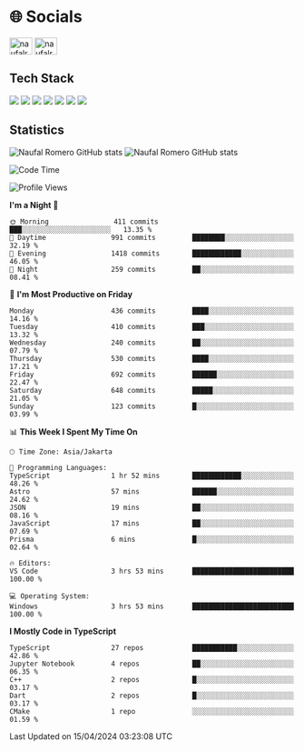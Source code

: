 <h1 align="">🌐 Socials</h1>
<p align="left">
<a href="https://linkedin.com/in/naufal-romero-putra-pratama-9ab816177/" target="blank"><img align="center" src="https://raw.githubusercontent.com/rahuldkjain/github-profile-readme-generator/master/src/images/icons/Social/linked-in-alt.svg" alt="naufalromero" height="30" width="40" /></a>
<a href="https://instagram.com/naufalromero" target="blank"><img align="center" src="https://raw.githubusercontent.com/rahuldkjain/github-profile-readme-generator/master/src/images/icons/Social/instagram.svg" alt="naufalromero" height="30" width="40" /></a>
</p>


<h2 align="">Tech Stack</h2>
<div align="">
  <img src="https://img.shields.io/badge/next.js-000000?style=for-the-badge&logo=nextdotjs&logoColor=white"/>
 <img src="https://img.shields.io/badge/typescript-%23007ACC.svg?style=for-the-badge&logo=typescript&logoColor=white"/>
 <img src="https://img.shields.io/badge/react-%2320232a.svg?style=for-the-badge&logo=react&logoColor=%2361DAFB"/>
 <img src="https://img.shields.io/badge/tailwindcss-%2338B2AC.svg?style=for-the-badge&logo=tailwind-css&logoColor=white"/>
 <img src="https://img.shields.io/badge/Prisma-3982CE?style=for-the-badge&logo=Prisma&logoColor=white"/>
 <img src="https://img.shields.io/badge/javascript-%23323330.svg?style=for-the-badge&logo=javascript&logoColor=%23F7DF1E"/>
 <img src="https://img.shields.io/badge/java-%23ED8B00.svg?style=for-the-badge&logo=openjdk&logoColor=white"/>
</div>


<h2 align="">Statistics</h2>
<div align="">
<img src="https://github-readme-stats-xi-nine-74.vercel.app/api?username=romves&show_icons=true&theme=tokyonight&include_all_commits=true&count_private=true" alt="Naufal Romero GitHub stats"/>
<img src="https://github-readme-stats-xi-nine-74.vercel.app/api/top-langs/?username=romves&theme=tokyonight&hide_border=false&include_all_commits=true&count_private=true&layout=compact" alt="Naufal Romero GitHub stats"/>
</div>

<!--START_SECTION:waka-->
![Code Time](http://img.shields.io/badge/Code%20Time-938%20hrs%2051%20mins-blue)

![Profile Views](http://img.shields.io/badge/Profile%20Views-3-blue)

**I'm a Night 🦉** 

```text
🌞 Morning                411 commits         ███░░░░░░░░░░░░░░░░░░░░░░   13.35 % 
🌆 Daytime                991 commits         ████████░░░░░░░░░░░░░░░░░   32.19 % 
🌃 Evening                1418 commits        ████████████░░░░░░░░░░░░░   46.05 % 
🌙 Night                  259 commits         ██░░░░░░░░░░░░░░░░░░░░░░░   08.41 % 
```
📅 **I'm Most Productive on Friday** 

```text
Monday                   436 commits         ████░░░░░░░░░░░░░░░░░░░░░   14.16 % 
Tuesday                  410 commits         ███░░░░░░░░░░░░░░░░░░░░░░   13.32 % 
Wednesday                240 commits         ██░░░░░░░░░░░░░░░░░░░░░░░   07.79 % 
Thursday                 530 commits         ████░░░░░░░░░░░░░░░░░░░░░   17.21 % 
Friday                   692 commits         ██████░░░░░░░░░░░░░░░░░░░   22.47 % 
Saturday                 648 commits         █████░░░░░░░░░░░░░░░░░░░░   21.05 % 
Sunday                   123 commits         █░░░░░░░░░░░░░░░░░░░░░░░░   03.99 % 
```


📊 **This Week I Spent My Time On** 

```text
🕑︎ Time Zone: Asia/Jakarta

💬 Programming Languages: 
TypeScript               1 hr 52 mins        ████████████░░░░░░░░░░░░░   48.26 % 
Astro                    57 mins             ██████░░░░░░░░░░░░░░░░░░░   24.62 % 
JSON                     19 mins             ██░░░░░░░░░░░░░░░░░░░░░░░   08.16 % 
JavaScript               17 mins             ██░░░░░░░░░░░░░░░░░░░░░░░   07.69 % 
Prisma                   6 mins              █░░░░░░░░░░░░░░░░░░░░░░░░   02.64 % 

🔥 Editors: 
VS Code                  3 hrs 53 mins       █████████████████████████   100.00 % 

💻 Operating System: 
Windows                  3 hrs 53 mins       █████████████████████████   100.00 % 
```

**I Mostly Code in TypeScript** 

```text
TypeScript               27 repos            ███████████░░░░░░░░░░░░░░   42.86 % 
Jupyter Notebook         4 repos             ██░░░░░░░░░░░░░░░░░░░░░░░   06.35 % 
C++                      2 repos             █░░░░░░░░░░░░░░░░░░░░░░░░   03.17 % 
Dart                     2 repos             █░░░░░░░░░░░░░░░░░░░░░░░░   03.17 % 
CMake                    1 repo              ░░░░░░░░░░░░░░░░░░░░░░░░░   01.59 % 
```




 Last Updated on 15/04/2024 03:23:08 UTC
<!--END_SECTION:waka-->
